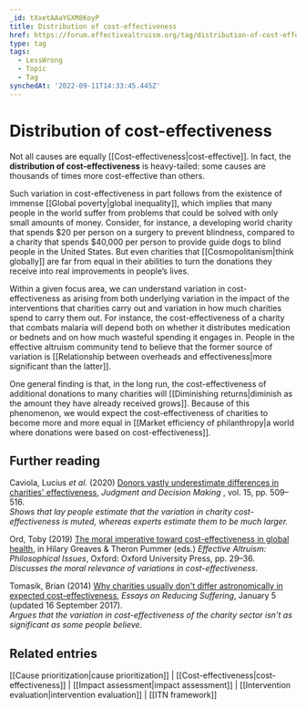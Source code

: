 ```yaml
---
_id: tXxetAAaYGXM8KoyP
title: Distribution of cost-effectiveness
href: https://forum.effectivealtruism.org/tag/distribution-of-cost-effectiveness
type: tag
tags:
  - LessWrong
  - Topic
  - Tag
synchedAt: '2022-09-11T14:33:45.445Z'
---
```

# Distribution of cost-effectiveness

Not all causes are equally [[Cost-effectiveness|cost-effective]]. In fact, the **distribution of cost-effectiveness** is heavy-tailed: some causes are thousands of times more cost-effective than others.

Such variation in cost-effectiveness in part follows from the existence of immense [[Global poverty|global inequality]], which implies that many people in the world suffer from problems that could be solved with only small amounts of money. Consider, for instance, a developing world charity that spends $20 per person on a surgery to prevent blindness, compared to a charity that spends $40,000 per person to provide guide dogs to blind people in the United States. But even charities that [[Cosmopolitanism|think globally]] are far from equal in their abilities to turn the donations they receive into real improvements in people’s lives.

Within a given focus area, we can understand variation in cost-effectiveness as arising from both underlying variation in the impact of the interventions that charities carry out and variation in how much charities spend to carry them out. For instance, the cost-effectiveness of a charity that combats malaria will depend both on whether it distributes medication or bednets and on how much wasteful spending it engages in. People in the effective altruism community tend to believe that the former source of variation is [[Relationship between overheads and effectiveness|more significant than the latter]].

One general finding is that, in the long run, the cost-effectiveness of additional donations to many charities will [[Diminishing returns|diminish as the amount they have already received grows]]. Because of this phenomenon, we would expect the cost-effectiveness of charities to become more and more equal in [[Market efficiency of philanthropy|a world where donations were based on cost-effectiveness]].

Further reading
---------------

Caviola, Lucius *et al.* (2020) [Donors vastly underestimate differences in charities' effectiveness](http://journal.sjdm.org/20/200504/jdm200504.pdf), *Judgment and Decision Making* , vol. 15, pp. 509–516.  
*Shows that lay people estimate that the variation in charity cost-effectiveness is muted, whereas experts estimate them to be much larger.*

Ord, Toby (2019) [The moral imperative toward cost-effectiveness in global health](http://doi.org/10.1093/oso/9780198841364.003.0002), in Hilary Greaves & Theron Pummer (eds.) *Effective Altruism: Philosophical Issues*, Oxford: Oxford University Press, pp. 29–36.  
*Discusses the moral relevance of variations in cost-effectiveness.*

Tomasik, Brian (2014) [Why charities usually don't differ astronomically in expected cost-effectiveness](https://reducing-suffering.org/why-charities-dont-differ-astronomically-in-cost-effectiveness/), *Essays on Reducing Suffering*, January 5 (updated 16 September 2017).  
*Argues that the variation in cost-effectiveness of the charity sector isn't as significant as some people believe.*

Related entries
---------------

[[Cause prioritization|cause prioritization]] | [[Cost-effectiveness|cost-effectiveness]] | [[Impact assessment|impact assessment]] | [[Intervention evaluation|intervention evaluation]] | [[ITN framework]]
